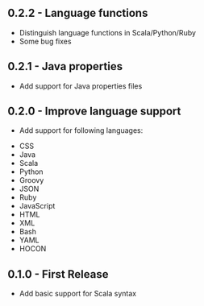 ## 0.2.2 - Language functions
* Distinguish language functions in Scala/Python/Ruby
* Some bug fixes

## 0.2.1 - Java properties
* Add support for Java properties files

## 0.2.0 - Improve language support
* Add support for following languages:
 - CSS
 - Java
 - Scala
 - Python
 - Groovy
 - JSON
 - Ruby
 - JavaScript
 - HTML
 - XML
 - Bash
 - YAML
 - HOCON

## 0.1.0 - First Release
* Add basic support for Scala syntax
